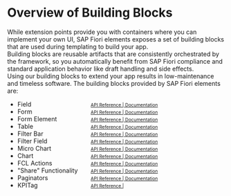 <style>
@media screen and (max-width: 600px) {
    .phone {
          font-size: small;
          padding-left: 1em !important;
    }
}
@media screen and (max-width: 370px) {
    .phone {
          font-size: x-small;
          padding-left: 1em !important;
    }
}
</style>

# Overview of Building Blocks

While extension points provide you with containers where you can implement your own UI, SAP Fiori elements exposes a set of building blocks that are used during templating to build your app.\
Building blocks are reusable artifacts that are consistently orchestrated by the framework, so you automatically benefit from SAP Fiori compliance and standard application behavior like draft handling and side effects.\
Using our building blocks to extend your app results in low-maintenance and timeless software.
The building blocks provided by SAP Fiori elements are:

<ul class="phone" style="columns: 2; max-width: 28rem; width: max-content">
	<li>Field</li>
    <li>Form</li>
    <li>Form Element</li>
    <li>Table</li>
    <li>Filter Bar</li>
    <li>Filter Field</li>
    <li>Micro Chart</li>
    <li>Chart</li>
    <li>FCL Actions</li>
    <li>"Share" Functionality</li>
    <li>Paginators</li>
    <li>KPITag</li>
    <li style="list-style-type: none"><a style="font-size: 0.75em" href="../../../../../../../#/api/sap.fe.macros.Field" target="_blank">API Reference | </a> <a style="font-size: 0.75em" href="../../../../../../../#/topic/5260b9ca249f465ab33769b9edb442aa" target="_blank">Documentation</a></li>
    <li style="list-style-type: none"><a style="font-size: 0.75em" href="../../../../../../../#/api/sap.fe.macros.Form" target="_blank">API Reference | </a> <a style="font-size: 0.75em" href="../../../../../../../#/topic/391aad28bfc64616abe2500a631391c1" target="_blank">Documentation</a> </li>
    <li style="list-style-type: none"><a style="font-size: 0.75em" href="../../../../../../../#/api/sap.fe.macros.FormElement" target="_blank">API Reference | </a> <a style="font-size: 0.75em" href="../../../../../../../#/topic/b45f038068ca4b68a2d8008c1de5f7fb" target="_blank">Documentation</a></li>
    <li style="list-style-type: none"><a style="font-size: 0.75em" href="../../../../../../../#/api/sap.fe.macros.Table" target="_blank">API Reference | </a> <a style="font-size: 0.75em" href="../../../../../../../#/topic/3801656db27b4b7a9099b6ed5fa1d769" target="_blank">Documentation</a></li>
    <li style="list-style-type: none"><a style="font-size: 0.75em" href="../../../../../../../#/api/sap.fe.macros.FilterBar" target="_blank">API Reference | </a> <a style="font-size: 0.75em" href="../../../../../../../#/topic/78386110817d43978ffd6988d1704e38" target="_blank">Documentation</a></li>
    <li style="list-style-type: none"><a style="font-size: 0.75em" href="../../../../../../../#/api/sap.fe.macros.FilterField" target="_blank">API Reference | </a> <a style="font-size: 0.75em" href="../../../../../../../#/topic/2df783760a8e4540ad19ce5ec3ed91c8" target="_blank">Documentation</a></li>
    <li style="list-style-type: none"><a style="font-size: 0.75em" href="../../../../../../../#/api/sap.fe.macros.MicroChart" target="_blank">API Reference | </a> <a style="font-size: 0.75em" href="../../../../../../../#/topic/74554b4ca1de49aea42e2c309946ba05" target="_blank">Documentation</a></li>
    <li style="list-style-type: none"><a style="font-size: 0.75em" href="../../../../../../../#/api/sap.fe.macros.Chart" target="_blank">API Reference | </a> <a style="font-size: 0.75em" href="../../../../../../../#/topic/52d065ab8bb740c58c834a0c985e3b9e" target="_blank">Documentation</a></li>
    <li style="list-style-type: none"><a style="font-size: 0.75em" href="../../../../../../../#/api/sap.fe.macros.FlexibleColumnLayoutActions" target="_blank">API Reference | </a> <a style="font-size: 0.75em" href="../../../../../../../#/topic/1ba680b7ed6f4b1f8415c0a196264a6c" target="_blank">Documentation</a></li>
    <li style="list-style-type: none"><a style="font-size: 0.75em" href="../../../../../../../#/api/sap.fe.macros.Share" target="_blank">API Reference | </a> <a style="font-size: 0.75em" href="../../../../../../../#/topic/41b02dfe1ac44d72bb766f5fc3e3d244" target="_blank">Documentation</a></li>
    <li style="list-style-type: none"><a style="font-size: 0.75em" href="../../../../../../../#/api/sap.fe.macros.Paginator" target="_blank">API Reference | </a> <a style="font-size: 0.75em" href="../../../../../../../#/topic/997292b38e584e6aa6d848f22e4422fd" target="_blank">Documentation</a></li>
    <li style="list-style-type: none"><a style="font-size: 0.75em" href="../../../../../../../#/api/sap.fe.macros.KPITag" target="_blank">API Reference | </a></li>
</ul>
